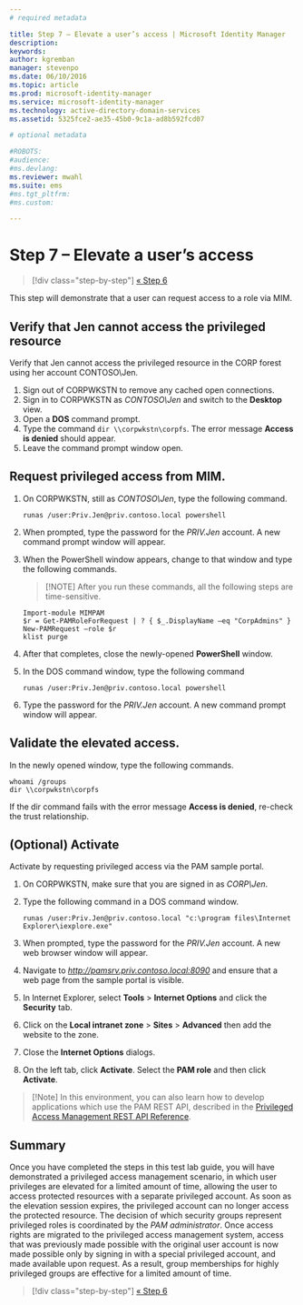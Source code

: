 ```yaml
---
# required metadata

title: Step 7 – Elevate a user’s access | Microsoft Identity Manager
description:
keywords:
author: kgremban
manager: stevenpo
ms.date: 06/10/2016
ms.topic: article
ms.prod: microsoft-identity-manager
ms.service: microsoft-identity-manager
ms.technology: active-directory-domain-services
ms.assetid: 5325fce2-ae35-45b0-9c1a-ad8b592fcd07

# optional metadata

#ROBOTS:
#audience:
#ms.devlang:
ms.reviewer: mwahl
ms.suite: ems
#ms.tgt_pltfrm:
#ms.custom:

---
```


# Step 7 – Elevate a user’s access

>[!div class="step-by-step"]
[« Step 6 ](step-6-transition-group-to-pam.md)


This step will demonstrate that a user can request access to a role via MIM.

## Verify that Jen cannot access the privileged resource
Verify that Jen cannot access the privileged resource in the CORP forest using her account CONTOSO\Jen.

1. Sign out of CORPWKSTN to remove any cached open connections.
2. Sign in to CORPWKSTN as *CONTOSO\Jen* and switch to the **Desktop** view.
3. Open a **DOS** command prompt.
4. Type the command `dir \\corpwkstn\corpfs`. The error message **Access is denied** should appear.
5. Leave the command prompt window open.

## Request privileged access from MIM.
1. On CORPWKSTN, still as *CONTOSO\Jen*, type the following command.

    ```
    runas /user:Priv.Jen@priv.contoso.local powershell
    ```

3. When prompted, type the password for the *PRIV.Jen* account. A new command prompt window will appear.
4. When the PowerShell window appears, change to that window and type the following commands.

    > [!NOTE] After you run these commands, all the following steps are time-sensitive.

    ```
    Import-module MIMPAM
    $r = Get-PAMRoleForRequest | ? { $_.DisplayName –eq "CorpAdmins" }
    New-PAMRequest –role $r
    klist purge
    ```

5. After that completes, close the newly-opened **PowerShell** window.
6. In the DOS command window, type the following command

    `runas /user:Priv.Jen@priv.contoso.local powershell`

7. Type the password for the *PRIV.Jen* account. A new command prompt window will appear.

## Validate the elevated access.
In the newly opened window, type the following commands.

```
whoami /groups
dir \\corpwkstn\corpfs
```

If the dir command fails with the error message **Access is denied**, re-check the trust relationship.

## (Optional) Activate
Activate by requesting privileged access via the PAM sample portal.

1. On CORPWKSTN, make sure that you are signed in as *CORP\Jen*.
2. Type the following command in a DOS command window.

    ```
    runas /user:Priv.Jen@priv.contoso.local "c:\program files\Internet Explorer\iexplore.exe"
    ```

3. When prompted, type the password for the *PRIV.Jen* account. A new web browser window will appear.
4. Navigate to *http://pamsrv.priv.contoso.local:8090* and ensure that a web page from the sample portal is visible.
5. In Internet Explorer, select **Tools** > **Internet Options** and click the **Security** tab.
6. Click on the **Local intranet zone** > **Sites** > **Advanced** then add the website to the zone.
7. Close the **Internet Options** dialogs.
8. On the left tab, click **Activate**. Select the **PAM role** and then click **Activate**.

> [!Note] In this environment, you can also learn how to develop applications which use the PAM REST API, described in the [Privileged Access Management REST API Reference](reference/privileged-access-management-rest-api-reference.md).

## Summary
Once you have completed the steps in this test lab guide, you will have demonstrated a privileged access management scenario, in which user privileges are elevated for a limited amount of time, allowing the user to access protected resources with a separate privileged account. As soon as the elevation session expires, the privileged account can no longer access the protected resource. The decision of which security groups represent privileged roles is coordinated by the *PAM administrator*. Once access rights are migrated to the privileged access management system, access that was previously made possible with the original user account is now made possible only by signing in with a special privileged account, and made available upon request. As a result, group memberships for highly privileged groups are effective for a limited amount of time.

>[!div class="step-by-step"]
[« Step 6 ](step-6-transition-group-to-pam.md)

